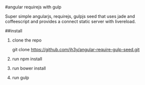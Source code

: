 #angular requirejs with gulp

Super simple angularjs, requirejs, gulpjs seed that uses jade and coffeescript and provides a connect static server with livereload.

##install

	
1. clone the repo

	git clone https://github.com/jh3y/angular-require-gulp-seed.git	

2. run npm install
3. run bower install
4. run gulp
